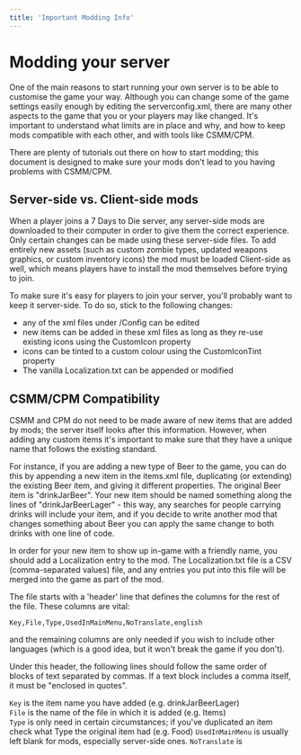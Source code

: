 ```yaml
---
title: 'Important Modding Info'
---
```



# Modding your server 


One of the main reasons to start running your own server is to be able to customise the game your way. Although you can change some of the game settings easily enough by editing the serverconfig.xml, there are many other aspects to the game that you or your players may like changed. It's important to understand what limits are in place and why, and how to keep mods compatible with each other, and with tools like CSMM/CPM.

There are plenty of tutorials out there on how to start modding; this document is designed to make sure your mods don't lead to you having problems with CSMM/CPM.


## Server-side vs. Client-side mods 

When a player joins a 7 Days to Die server, any server-side mods are downloaded to their computer in order to give them the correct experience. Only certain changes can be made using these server-side files. To add entirely new assets (such as custom zombie types, updated weapons graphics, or custom inventory icons) the mod must be loaded Client-side as well, which means players have to install the mod themselves before trying to join.

To make sure it's easy for players to join your server, you'll probably want to keep it server-side. To do so, stick to the following changes:
* any of the xml files under /Config can be edited
* new items can be added in these xml files as long as they re-use existing icons using the CustomIcon property
* icons can be tinted to a custom colour using the CustomIconTint property
* The vanilla Localization.txt can be appended or modified

## CSMM/CPM Compatibility

CSMM and CPM do not need to be made aware of new items that are added by mods; the server itself looks after this information. However, when adding any custom items it's important to make sure that they have a unique name that follows the existing standard.

For instance, if you are adding a new type of Beer to the game, you can do this by appending a new item in the items.xml file, duplicating (or extending) the existing Beer item, and giving it different properties. The original Beer item is "drinkJarBeer". Your new item should be named something along the lines of "drinkJarBeerLager" - this way, any searches for people carrying drinks will include your item, and if you decide to write another mod that changes something about Beer you can apply the same change to both drinks with one line of code.

In order for your new item to show up in-game with a friendly name, you should add a Localization entry to the mod. The Localization.txt file is a CSV (comma-separated values) file, and any entries you put into this file will be merged into the game as part of the mod.

The file starts with a 'header' line that defines the columns for the rest of the file. These columns are vital:

`Key,File,Type,UsedInMainMenu,NoTranslate,english`

and the remaining columns are only needed if you wish to include other languages (which is a good idea, but it won't break the game if you don't).

Under this header, the following lines should follow the same order of blocks of text separated by commas. If a text block includes a comma itself, it must be "enclosed in quotes".

`Key` is the item name you have added (e.g. drinkJarBeerLager)  
`File` is the name of the file in which it is added (e.g. Items)  
`Type` is only need in certain circumstances; if you've duplicated an item check what Type the original item had (e.g. Food)
`UsedInMainMenu` is usually left blank for mods, especially server-side ones.
`NoTranslate` is 

